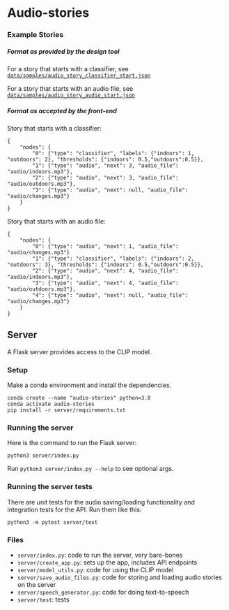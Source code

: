 # Audio-stories

### Example Stories

##### Format as provided by the design tool

For a story that starts with a classifier, see [`data/samples/audio_story_classifier_start.json`](data/samples/audio_story_classifier_start.json)

For a story that starts with an audio file, see [`data/samples/audio_story_audio_start.json`](data/samples/audio_story_audio_start.json)

##### Format as accepted by the front-end

Story that starts with a classifier:
```
{
    "nodes": {
        "0": {"type": "classifier", "labels": {"indoors": 1, "outdoors": 2}, "thresholds": {"indoors": 0.5,"outdoors":0.5}},
        "1": {"type": "audio", "next": 3, "audio_file": "audio/indoors.mp3"},
        "2": {"type": "audio", "next": 3, "audio_file": "audio/outdoors.mp3"},
        "3": {"type": "audio", "next": null, "audio_file": "audio/changes.mp3"}
    }
}
```
Story that starts with an audio file:
```
{
    "nodes": {
        "0": {"type": "audio", "next": 1, "audio_file": "audio/changes.mp3"}
        "1": {"type": "classifier", "labels": {"indoors": 2, "outdoors": 3}, "thresholds": {"indoors": 0.5,"outdoors":0.5}},
        "2": {"type": "audio", "next": 4, "audio_file": "audio/indoors.mp3"},
        "3": {"type": "audio", "next": 4, "audio_file": "audio/outdoors.mp3"},
        "4": {"type": "audio", "next": null, "audio_file": "audio/changes.mp3"}
    }
}
```

## Server

A Flask server provides access to the CLIP model.

### Setup

Make a conda environment and install the dependencies.

```
conda create --name "audio-stories" python=3.8
conda activate audio-stories
pip install -r server/requirements.txt
```

### Running the server

Here is the command to run the Flask server: 

```
python3 server/index.py
```

Run `python3 server/index.py --help` to see optional args.

### Running the server tests 

There are unit tests for the audio saving/loading functionality and integration tests for the API. Run them like this: 

`python3 -m pytest server/test`

### Files

- `server/index.py`: code to run the server, very bare-bones
- `server/create_app.py`: sets up the app, includes API endpoints
- `server/model_utils.py`: code for using the CLIP model 
- `server/save_audio_files.py`: code for storing and loading audio stories on the server
- `server/speech_generator.py`: code for doing text-to-speech
- `server/test`: tests

